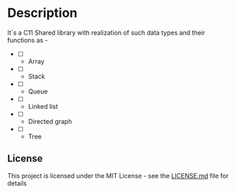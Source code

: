 # Description

It`s a С11 Shared library with realization of such data types and their functions as -
- [ ] - Array
- [ ] - Stack
- [ ] - Queue    
- [ ] - Linked list
- [ ] - Directed graph
- [ ] - Tree    
    
## License

This project is licensed under the MIT License - see the [LICENSE.md](LICENSE.md) file for details